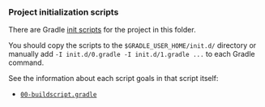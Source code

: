 ### Project initialization scripts
There are Gradle [init scripts][100] for the project in this folder.

You should copy the scripts to the `$GRADLE_USER_HOME/init.d/` directory
or manually add `-I init.d/0.gradle -I init.d/1.gradle ...` to each Gradle command.

See the information about each script goals in that script itself:
- [`00-buildscript.gradle`][200]

[100]: https://docs.gradle.org/current/userguide/init_scripts.html
[200]: 00-buildscript.gradle
